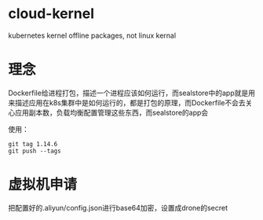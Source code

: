 # cloud-kernel
kubernetes kernel offline packages, not linux kernal

# 理念
Dockerfile给进程打包，描述一个进程应该如何运行，而sealstore中的app就是用来描述应用在k8s集群中是如何运行的，都是打包的原理，而Dockerfile不会去关心应用副本数，负载均衡配置管理这些东西，而sealstore的app会

使用：
```
git tag 1.14.6
git push --tags
```

# 虚拟机申请

把配置好的.aliyun/config.json进行base64加密，设置成drone的secret
